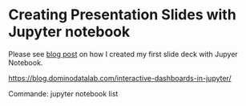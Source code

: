 # Creating Presentation Slides with Jupyter notebook

Please see [blog post](http://echorand.me/presentation-slides-with-jupyter-notebook.html#.V19WnWJ96V4) on how I created my first slide deck with Jupyer Notebook.

https://blog.dominodatalab.com/interactive-dashboards-in-jupyter/

Commande: 
jupyter notebook list
